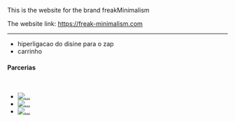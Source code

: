 This is the website for the brand freakMinimalism

The website link: https://freak-minimalism.com


------------------------------------------

- hiperligacao do disine para o zap
- carrinho


<div class="container px-4 px-lg-5">
    <div class="row gx-4 gx-lg-5">
      <div class="col-md-10 col-lg-8 mx-auto text-center">
        <h4 class="title white-text">Parcerias</h4>
        <br>
        <div class="social d-flex justify-content-center contact-icons"></div>
        <ul class="parceriasimg contact-list" id="parcerias">
          <li class="column-item-parcerias">
            <a class="mx-2" href="https://www.instagram.com/decoracoesdorita/" target="_blank">
              <img class="workscenter-fit rounded-circle custom-image-size" src="https://freak-minimalism.com/assets/img/p1.jpg" alt="...">
            </a>
          </li>
          <li class="column-item-parcerias">
            <a class="mx-2" href="https://www.instagram.com/olympusmusictm/" target="_blank">
              <img class="workscenter-fit rounded-circle custom-image-size" src="https://freak-minimalism.com/assets/img/p2.jpg" alt="...">
            </a>
          </li>
          <li class="column-item-parcerias">
            <a class="mx-2" href="https://www.instagram.com/dela_mantra/" target="_blank">
              <img class="workscenter-fit rounded-circle custom-image-size" src="https://freak-minimalism.com/assets/img/p3.jpg" alt="...">
            </a>
          </li>
        </ul>
      </div>
      </div>
    </div>